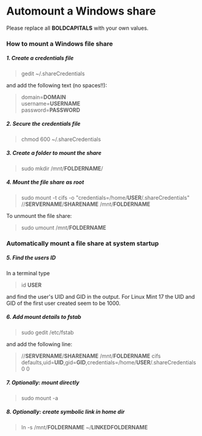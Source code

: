# Automount a Windows share

Please replace all **BOLDCAPITALS** with your own values.

### How to mount a Windows file share

##### 1. Create a credentials file
> gedit ~/.shareCredentials

and add the following text (no spaces!!):

> domain=**DOMAIN**  
> username=**USERNAME**  
> password=**PASSWORD**  

##### 2. Secure the credentials file
> chmod 600 ~/.shareCredentials

##### 3. Create a folder to mount the share
> sudo mkdir /mnt/**FOLDERNAME**/

##### 4. Mount the file share as root
> sudo mount -t cifs -o "credentials=/home/**USER**/.shareCredentials" //**SERVERNAME**/**SHARENAME** /mnt/**FOLDERNAME**

To unmount the file share:

> sudo umount /mnt/**FOLDERNAME**

### Automatically mount a file share at system startup

##### 5. Find the users ID
In a terminal type

> id **USER**

and find the user's UID and GID in the output. For Linux Mint 17 the UID and GID of the first user created seem to be 1000.

##### 6. Add mount details to fstab
> sudo gedit /etc/fstab

and add the following line:

> //**SERVERNAME**/**SHARENAME**  /mnt/**FOLDERNAME** cifs defaults,uid=**UID**,gid=**GID**,credentials=/home/**USER**/.shareCredentials 0 0

##### 7. Optionally: mount directly
> sudo mount -a

##### 8. Optionally: create symbolic link in home dir
> ln -s /mnt/**FOLDERNAME** ~/**LINKEDFOLDERNAME**
